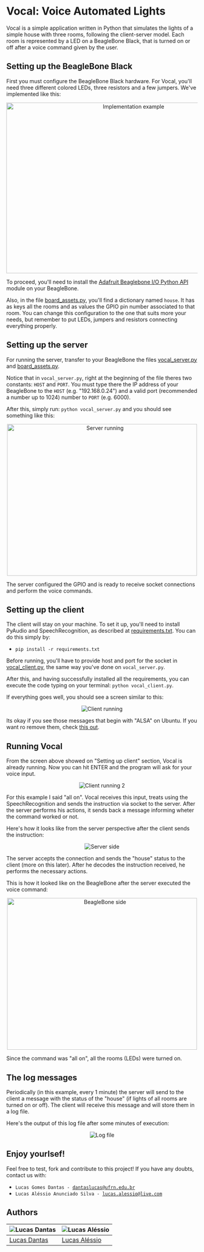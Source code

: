 # Vocal: Voice Automated Lights

Vocal is a simple application written in Python that simulates the lights of a simple house with three rooms, following the client-server model. Each room is represented by a LED on a BeagleBone Black, that is turned on or off after a voice command given by the user.

## Setting up the BeagleBone Black

First you must configure the BeagleBone Black hardware. For Vocal, you'll need three different colored LEDs, three resistors and a few jumpers.
We've implemented like this:

<p align="center">
  <img src="https://github.com/vertumno/vocal/blob/master/docs/esquematico.jpeg?raw=true" alt="Implementation example"
       width="654" height="450">
</p>

To proceed, you'll need to install the [Adafruit Beaglebone I/O Python API](https://github.com/adafruit/adafruit-beaglebone-io-python) module on your BeagleBone.

Also, in the file [board_assets.py](https://github.com/vertumno/vocal/blob/master/src/server/board_assets.py), you'll find a dictionary named ```house```. It has as keys all the rooms and as values the GPIO pin number associated to that room. You can change this configuration to the one that suits more your needs, but remember to put LEDs, jumpers and resistors connecting everything properly.

## Setting up the server

For running the server, transfer to your BeagleBone the files [vocal_server.py](https://github.com/vertumno/vocal/blob/master/src/server/vocal_server.py) and [board_assets.py](https://github.com/vertumno/vocal/blob/master/src/server/board_assets.py).

Notice that in ```vocal_server.py```, right at the beginning of the file theres two constants: ```HOST``` and ```PORT```. You must type there the IP address of your BeagleBone to the ```HOST``` (e.g. "192.168.0.24") and a valid port (recommended a number up to 1024) number to ```PORT``` (e.g. 6000).

After this, simply run: ```python vocal_server.py``` and you should see something like this:

<p align="center">
  <img src="https://github.com/vertumno/vocal/blob/master/assets/server%20exec.png?raw=true" alt="Server running"
       width="500" height="400">
</p>

The server configured the GPIO and is ready to receive socket connections and perform the voice commands.

## Setting up the client

The client will stay on your machine. To set it up, you'll need to install PyAudio and SpeechRecognition, as described at [requirements.txt](https://github.com/vertumno/vocal/blob/master/requirements.txt). You can do this simply by:

* ```pip install -r requirements.txt```

Before running, you'll have to provide host and port for the socket in [vocal_client.py](https://github.com/vertumno/vocal/blob/master/src/client/vocal_client.py), the same way you've done on ```vocal_server.py```.

After this, and having successfully installed all the requirements, you can execute the code typing on your terminal: ```python vocal_client.py```.

If everything goes well, you should see a screen similar to this:

<p align="center">
  <img src="https://github.com/vertumno/vocal/blob/master/assets/client%2001.png?raw=true" alt="Client running">
</p>

Its okay if you see those messages that begin with "ALSA" on Ubuntu. If you want ro remove them, check [this out](https://stackoverflow.com/questions/7088672/pyaudio-working-but-spits-out-error-messages-each-time).

## Running Vocal

From the screen above showed on "Setting up client" section, Vocal is already running. Now you can hit ENTER and the program will ask for your voice input.

<p align="center">
  <img src="https://github.com/vertumno/vocal/blob/master/assets/client%2002.png?raw=true" alt="Client running 2">
</p>

For this example I said "all on". Vocal receives this input, treats using the SpeechRecognition and sends the instruction via socket to the server. After the server performs his actions, it sends back a message informing wheter the command worked or not. 

Here's how it looks like from the server perspective after the client sends the instruction:

<p align="center">
  <img src="https://github.com/vertumno/vocal/blob/master/assets/server%2001.png?raw=true" alt="Server side">
</p>

The server accepts the connection and sends the "house" status to the client (more on this later). After he decodes the instruction received, he performs the necessary actions.

This is how it looked like on the BeagleBone after the server executed the voice command:

<p align="center">
  <img src="https://github.com/vertumno/vocal/blob/master/assets/board%20execution.jpeg?raw=true" alt="BeagleBone side"
       width="500" height="400">
</p>

Since the command was "all on", all the rooms (LEDs) were turned on.

## The log messages

Periodically (in this example, every 1 minute) the server will send to the client a message with the status of the "house" (if lights of all rooms are turned on or off). The client will receive this message and will store them in a log file.

Here's the output of this log file after some minutes of execution:

<p align="center">
  <img src="https://github.com/vertumno/vocal/blob/master/assets/log%20file.png?raw=true" alt="Log file">
</p>

## Enjoy yourlsef!

Feel free to test, fork and contribute to this project! If you have any doubts, contact us with:

* <code>Lucas Gomes Dantas - dantaslucas@ufrn.edu.br</code>
* <code>Lucas Aléssio Anunciado Silva - lucas.alessio@live.com</code>

## Authors

|             ![Lucas Dantas][author1]           |         ![Lucas Aléssio][author2]           |
|---------------------------------------------------|--------------------------------------------|
|[Lucas Dantas](https://github.com/vertumno) | [Lucas Aléssio](https://github.com/lieet)|

[author1]: https://avatars2.githubusercontent.com/u/17501172?s=180&v=4
[author2]: https://avatars3.githubusercontent.com/u/12575871?s=180&v=4
